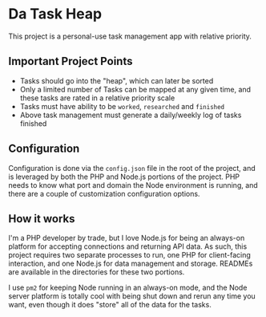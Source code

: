 # Da Task Heap

This project is a personal-use task management app with relative priority.

## Important Project Points

- Tasks should go into the "heap", which can later be sorted
- Only a limited number of Tasks can be mapped at any given time, and these tasks are rated in a relative priority scale
- Tasks must have ability to be `worked`, `researched` and `finished`
- Above task management must generate a daily/weekly log of tasks finished

## Configuration

Configuration is done via the `config.json` file in the root of the project, and is leveraged by both the PHP and Node.js
portions of the project. PHP needs to know what port and domain the Node environment is running, and there are a couple
of customization configuration options.

## How it works

I'm a PHP developer by trade, but I love Node.js for being an always-on platform for accepting connections and returning
API data. As such, this project requires two separate processes to run, one PHP for client-facing interaction, and one
Node.js for data management and storage. READMEs are available in the directories for these two portions.

I use `pm2` for keeping Node running in an always-on mode, and the Node server platform is totally cool with being shut down
and rerun any time you want, even though it does "store" all of the data for the tasks.
